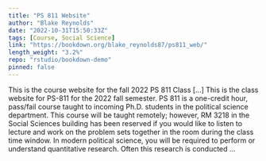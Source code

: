 ```yaml
---
title: "PS 811 Website"
author: "Blake Reynolds"
date: "2022-10-31T15:50:33Z"
tags: [Course, Social Science]
link: "https://bookdown.org/blake_reynolds87/ps811_web/"
length_weight: "3.2%"
repo: "rstudio/bookdown-demo"
pinned: false
---
```


This is the course website for the fall 2022 PS 811 Class [...] This is the class website for PS-811 for the 2022 fall semester. PS 811 is a one-credit hour, pass/fail course taught to incoming Ph.D. students in the political science department. This course will be taught remotely; however, RM 3218 in the Social Sciences building has been reserved if you would like to listen to lecture and work on the problem sets together in the room during the class time window. In modern political science, you will be required to perform or understand quantitative research. Often this research is conducted  ...
